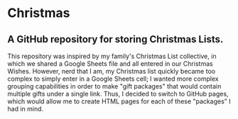 # Christmas
## A GitHub repository for storing Christmas Lists.

This repository was inspired by my family's Christmas List collective, in which we shared
a Google Sheets file and all entered in our Christmas Wishes. However, nerd that I am, my
Christmas list quickly became too complex to simply enter in a Google Sheets cell; I wanted
more complex grouping capabilities in order to make "gift packages" that would contain
multiple gifts under a single link. Thus, I decided to switch to GitHub pages, which would
allow me to create HTML pages for each of these "packages" I had in mind.
